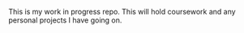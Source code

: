 This is my work in progress repo. This will hold coursework and any personal projects I have going on.
